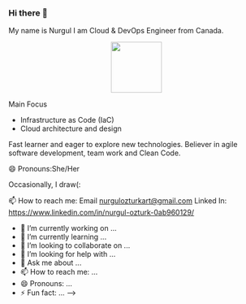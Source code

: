 ### Hi there 👋


My name is Nurgul I am Cloud & DevOps Engineer from Canada.

<div id="header" align="center">
  <img src="https://media.giphy.com/media/VPGfcUdKgdU6XfW8x4/giphy.gif" width="100"/>
</div>

Main Focus 
* Infrastructure as Code (IaC)
* Cloud architecture and design

Fast learner and eager to explore new technologies.
Believer in agile software development, team work and Clean Code.

😄 Pronouns:She/Her

Occasionally, I draw(:

📫 How to reach me:
Email nurgulozturkart@gmail.com
Linked In: https://www.linkedin.com/in/nurgul-ozturk-0ab960129/





- 🔭 I’m currently working on ...
- 🌱 I’m currently learning ...
- 👯 I’m looking to collaborate on ...
- 🤔 I’m looking for help with ...
- 💬 Ask me about ...
- 📫 How to reach me: ...
- 😄 Pronouns: ...
- ⚡ Fun fact: ...
-->

